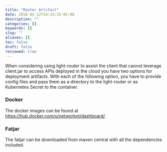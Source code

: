 ```yaml
---
title: "Router Artifact"
date: 2018-02-12T14:33:15-05:00
description: ""
categories: []
keywords: []
slug: ""
aliases: []
toc: false
draft: false
reviewed: true
---
```


When considering using light-router to assist the client that cannot leverage client.jar to access APIs deployed in the cloud you have two options for deployment artifacts. With each of the following option, you have to provide config files and pass them as a directory to the light-router or as Kubernetes Secret to the container.

### Docker

The docker images can be found at https://hub.docker.com/u/networknt/dashboard/

### Fatjar

The fatjar can be downloaded from maven central with all the dependencies included.
